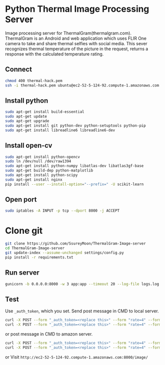 # Python Thermal Image Processing Server
Image processing server for ThermalGram(thermalgram.com).
ThermalGram is an Android and web application which uses FLIR One camera to take and share thermal selfies with social media. This sever recognizes thermal temperature of the picture in the request, returns a response with the calculated temperature rating.


## Connect
```bash
chmod 400 thermal-hack.pem
ssh -i thermal-hack.pem ubuntu@ec2-52-5-124-92.compute-1.amazonaws.com
```

## Install python
```bash
sudo apt-get install build-essential
sudo apt-get update
sudo apt-get upgrade
sudo apt-get install git python-dev python-setuptools python-pip
sudo apt-get install libreadline6 libreadline6-dev
```

## Install open-cv
```bash
sudo apt-get install python-opencv
sudo ln /dev/null /dev/raw1394
sudo apt-get install python-numpy libatlas-dev libatlas3gf-base
sudo apt-get build-dep python-matplotlib
sudo apt-get install python-scipy
sudo apt-get install nginx
pip install --user --install-option="--prefix=" -U scikit-learn
```

## Open port
```bash
sudo iptables -A INPUT -p tcp --dport 8000 -j ACCEPT
```

# Clone git
```bash
git clone https://github.com/SsureyMoon/ThermalGram-Image-server
cd ThermalGram-Image-server
git update-index --assume-unchanged settings/config.py
pip install -r requirements.txt
```

## Run server
```bash
gunicorn -b 0.0.0.0:8000 -w 3 app:app --timeout 20 --log-file logs.log --log-level debug &
```

## Test

Use ```_auth_token```, which you set.
Send post message in CMD to local server.
```bash
curl -X POST --form "_auth_token=<replace this>" --form "rate=4" --form "justimage=@/path/to/the/image/IMG_17.JPEG" http://127.0.0.1:8000/image/
curl -X POST --form "_auth_token=<replace this>" --form "rate=4" --form "justimage=http://thermalgram.com/julia.jpg" http://127.0.0.1:8000/image/
```
or post message in CMD to amazon server.
```bash
curl -X POST --form "_auth_token=<replace this>" --form "rate=4" --form "justimage=@/path/to/the/image/IMG_17.JPEG" http://ec2-52-5-124-92.compute-1.amazonaws.com:8000/image/
curl -X POST --form "_auth_token=<replace this>" --form "rate=4" --form "justimage=http://thermalgram.com/julia.jpg" http://ec2-52-5-124-92.compute-1.amazonaws.com:8000/image/
```
or Visit ```http://ec2-52-5-124-92.compute-1.amazonaws.com:8000/image/```
